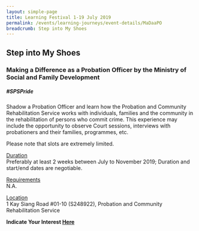 ```yaml
---
layout: simple-page
title: Learning Festival 1-19 July 2019
permalink: /events/learning-journeys/event-details/MaDaaPO
breadcrumb: Step into My Shoes
---
```


## Step into My Shoes 
### Making a Difference as a Probation Officer by the Ministry of Social and Family Development

##### _#SPSPride_

Shadow a Probation Officer and learn how the Probation and Community Rehabilitation Service works with individuals, families and the community in the rehabilitation of persons who commit crime. This experience may include the opportunity to observe Court sessions, interviews with probationers and their families, programmes, etc. 

Please note that slots are extremely limited. 

<u>Duration</u><br>
Preferably at least 2 weeks between July to November 2019; Duration and start/end dates are negotiable. 

<u>Requirements</u><br>
N.A. 

<u>Location</u><br>
1 Kay Siang Road #01-10 (S248922), Probation and Community Rehabilitation Service

**Indicate Your Interest [Here](https://www.eventbrite.sg/e/step-into-my-shoes-making-a-difference-as-a-probation-officer-tickets-61082209533)** 
